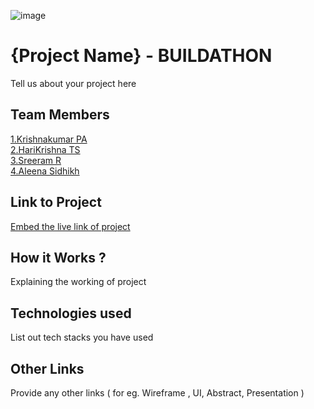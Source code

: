 ![image](IMG-20240925-WA0030.jpg)

# {Project Name} - BUILDATHON
Tell us about your project here

## Team Members
[1.Krishnakumar PA](enter_github_id_here)   
[2.HariKrishna TS](enter_github_id_here)   
[3.Sreeram R](Raydo123)   
[4.Aleena Sidhikh](enter_github_id_here)   

## Link to Project
[Embed the live link of project](live_link)

## How it Works ?
Explaining the working of project  

## Technologies used
List out tech stacks you have used

## Other Links
Provide any other links ( for eg. Wireframe , UI, Abstract, Presentation )
